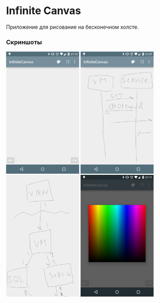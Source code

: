 # Infinite Canvas
Приложение для рисование на бесконечном холсте.

### Скриншоты
<img src="/_web/device-2015-01-29-091236.png" alt="Drawing" width="200" />
<img src="/_web/Screenshot_2015-01-26-21-27-18.png" alt="Drawing" width="200" />
<img src="/_web/Screenshot_2015-01-26-21-30-09.png" alt="Drawing" width="200" />
<img src="_web/device-2015-01-29-091142.png" alt="Drawing" width="200" />

